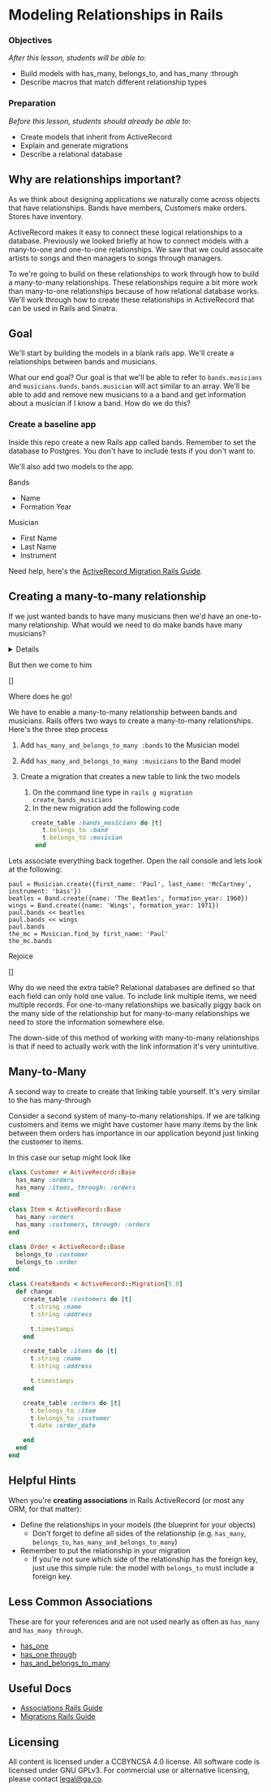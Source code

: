 # Modeling Relationships in Rails

### Objectives
*After this lesson, students will be able to:*

- Build models with has_many, belongs_to, and has_many :through
- Describe macros that match different relationship types

### Preparation
*Before this lesson, students should already be able to:*

- Create models that inherit from ActiveRecord
- Explain and generate migrations
- Describe a relational database

## Why are relationships important?

As we think about designing applications we naturally come across objects that have relationships. Bands have members, 
Customers make orders. Stores have inventory.

ActiveRecord makes it easy to connect these logical relationships to a database. Previously we looked briefly at how to 
connect models with a many-to-one and one-to-one relationships.  We saw that we could assocaite artists to songs and then 
managers to songs through managers. 

To we're going to build on these relationships to work through how to build a many-to-many relationships. These relationships
require a bit more work than many-to-one relationships because of how relational database works. We'll work through how to 
create these relationships in ActiveRecord that can be used in Rails and Sinatra.

## Goal
We'll start by building the models in a blank rails app. We'll create a relationships between bands and musicians.

What our end goal? Our goal is that we'll be able to refer to ``bands.musicians`` and ``musicians.bands``. ``bands.musician``
will act similar to an array. We'll be able to add and remove new musicians to a a band and get information about a musician 
if I know a band. How do we do this?

### Create a baseline app

Inside this repo create a new Rails app called bands. Remember to set the database to Postgres. You don't have to include 
tests if you don't want to. 

We'll also add two models to the app.

Bands
- Name
- Formation Year

Musician
- First Name
- Last Name 
- Instrument

Need help, here's the [ActiveRecord Migration Rails Guide](http://edgeguides.rubyonrails.org/active_record_migrations.html).

## Creating a many-to-many relationship

If we just wanted bands to have many musicians then we'd have an one-to-many relationship. What would we need to do make 
bands have many musicians?

<details>
  We would need to do three things:
  1. Add ``has_many :musicians`` to Band model
  2. Add ``belongs_to :band`` to Musician model
  3. Create a migration that adds the band reference to the musician table.
</details>

But then we come to him

[] 

Where does he go! 

We have to enable a many-to-many relationship between bands and musicians. Rails offers two ways to create a many-to-many 
relationships. Here's the three step process

1. Add ``has_many_and_belongs_to_many :bands`` to the Musician model
2. Add ``has_many_and_belongs_to_many :musicians`` to the Band model
3. Create a migration that creates a new table to link the two models
    1. On the command line type in ``rails g migration create_bands_musicians``
    2. In the new migration add the following code

    ```ruby
       create_table :bands_musicians do |t|
          t.belongs_to :band
          t.belongs_to :musician
        end
    ```

Lets associate everything back together. Open the rail console and lets look at the following:

```
paul = Musician.create({first_name: 'Paul', last_name: 'McCartney', instrument: 'bass'})
beatles = Band.create({name: 'The Beatles', formation_year: 1960})
wings = Band.create({name: 'Wings', formation_year: 1971})
paul.bands << beatles
paul.bands << wings
paul.bands
the_mc = Musician.find_by first_name: 'Paul'
the_mc.bands
```


Rejoice

[]

Why do we need the extra table? Relational databases are defined so that each field can only hold one value. To include link 
multiple items, we need multiple records. For one-to-many relationships we basically piggy back on the many side of the 
relationship but for many-to-many relationships we need to store the information somewhere else.

The down-side of this method of working with many-to-many relationships is that if need to actually work with the link 
information it's very unintuitive.
 
## Many-to-Many

A second way to create to create that linking table yourself. It's very similar to the has many-through 

Consider a second system of many-to-many relationships. If we are talking customers and items we might have customer have 
many items by the link between them orders has importance in our application beyond just linking the customer to items.

In this case our setup might look like 
```ruby
class Customer < ActiveRecord::Base 
  has_many :orders
  has_many :items, through: :orders
end

class Item < ActiveRecord::Base
  has_many :orders
  has_many :customers, through: :orders
end

class Order < ActiveRecord::Base
  belongs_to :customer
  belongs_to :order
end

class CreateBands < ActiveRecord::Migration[5.0]
  def change
    create_table :customers do |t|
      t.string :name
      t.string :address 

      t.timestamps
    end

    create_table :items do |t|
      t.string :name
      t.string :address 

      t.timestamps    
    end

    create_table :orders do |t|
      t.belongs_to :item
      t.belongs_to :customer
      t.date :order_date

    end
  end
end

```


<!--
# SQL `JOIN`S

## Joins

Each table in a relational database is considered a relation. All of the table's data is naturally related by single set of attributes defined for it. However, in order to be relational, we need to be able to make queries among relations or tables of data.

**JOIN**s are our means of implementing queries that combine data and show results from multiple tables.

There are many kinds of joins, based on how you want to combine data.

![](https://raw.githubusercontent.com/sf-wdi-18/notes/master/lectures/week-07/day-1-intro-sql/dawn-simple-queries/images/join.png)

## Foreign Key

To implement a `JOIN` between two tables, one of our tables must have a **foreign key**. A foreign key is a field in one table that uniquely identifies a row of another table. We use the foreign key to **establish and enforce a link between the data in two tables**.

The foreign key always goes on the table with the data that belongs to data from another table. In the example below, a person **has_many** pets, and a pet **belongs_to** a person. The foreign key `person_id` goes on the `pets` table to indicate which person the pet belongs to.

![](https://raw.githubusercontent.com/sf-wdi-18/notes/master/lectures/week-07/day-1-intro-sql/dawn-simple-queries/images/primary_foreign_key.png)


## Migration Workflow

Getting your models and tables synced up is a bit tricky. Pay close attention to the following workflow, especially the rake tasks.

```
# create a new rails app
rails new my_app -d postgresql
cd my_app

# create the database
rake db:create

# REPEAT THESE TASKS FOR EVERY CHANGE TO YOUR DATABASE
# <<< BEGIN WORKFLOW LOOP >>>

# -- IF YOU NEED A NEW MODEL --
# auto-generate a new model (AND automatically creates a new migration)
rails g model Pet name:string
rails g model Owner name:string

# --- OTHERWISE ---

# if you only need to change fields in an *existing* model,
# you can just generate a new migration
rails g migration AddAgeToOwner age:integer

# never try to create a migration file yourself through the file system! it's really hard to get the name right!

# -- EITHER WAY --
### whether we're creating a new model or updating an existing one, we can manually edit our models and migrations in sublime
# update associations in model  this affects model interface
# update foreign keys in migrations this affects database tables

# generate schema for database tables
rake db:migrate

# <<< END LOOP >>>

# finally, we need some data to play with
# for now, we'll seed it manually, from the rails console...
rails c
> Pet.create(name: "Wowzer")
> Pet.create(name: "Rufus")

# --- OR ---

# but later we will run a seed task
rake db:seed
```

# Many-to-Many Challenges

Our goal is to build the relationship between `actors` and `movies`. An actor can appear in many movies, and a movie can have many actors. How would you set up this relationship? Is there an additional data table we need besides `actors` and `movies`? **Hint:** A *join* table has two different foreign keys, one for each model it is associating. 


Here's what our models' attributes might look like for actors and movies:
  * `Actor`: first_name, last_name
  * `Movie`: title, description, year

For these challenges, continue to work in your `practice` Rails app.

## Your Task

1. Create models and migrations for three tables: `actors`, `movies`, and a *join* table. Think about what you should name your join table and what columns it should have.
2. Implement a many-to-many relationship between `actors` and `movies`.
3. Use the Rails console to create at least three `actors` and two `movies`. Each movie should have at least one actor associated with it. 

## Stretch Challenges

1. Add <a href="http://guides.rubyonrails.org/active_record_validations.html" target="_blank">validations</a> to your `Actor` and `Movie` models:
  * All attributes for actors and movies should be required (**Hint:** `presence: true`)
  * For movies, the year should not be in the future (**Hint:** Look at <a href="http://guides.rubyonrails.org/active_record_validations.html#numericality" target="_blank">numericality</a>)

2. Test your validations in the Rails console:

  ```ruby
  a = Actor.create
  a.errors.messages
  # => What does this return?
  ```

## Stretch Challenge: Self-Referencing Assocations

Lots of real-world apps create assocations between items that are the same type of resource.  Read (or reread) <a href="http://guides.rubyonrails.org/association_basics.html#self-joins" target="_blank">the "self joins" section of the Associations Basics Rails Guide</a> and try to create a self-referencing association in your `practice_associations` app.  (Classic use cases are friends and following, where both related resources would be users.) No solution provided.

-->
## Helpful Hints

When you're **creating associations** in Rails ActiveRecord (or most any ORM, for that matter):

  * Define the relationships in your models (the blueprint for your objects)
    * Don't forget to define all sides of the relationship (e.g. `has_many`, `belongs_to`, `has_many_and_belongs_to_many`)
  * Remember to put the relationship in your migration
    * If you're not sure which side of the relationship has the foreign key, just use this simple rule: the model with `belongs_to` must include a foreign key.

## Less Common Associations

These are for your references and are not used nearly as often as `has_many` and `has_many through`.

  * <a href="http://guides.rubyonrails.org/association_basics.html#the-has-one-association" target="_blank">has_one</a>
  * <a href="http://guides.rubyonrails.org/association_basics.html#the-has-one-through-association" target="_blank">has_one through</a>
  * <a href="http://guides.rubyonrails.org/association_basics.html#has-and-belongs-to-many-association-reference" target="_blank">has_and_belongs_to_many</a>

## Useful Docs

* <a href="http://guides.rubyonrails.org/association_basics.html" target="_blank">Associations Rails Guide</a>
* <a href="http://edgeguides.rubyonrails.org/active_record_migrations.html" target="_blank">Migrations Rails Guide</a>


## Licensing
All content is licensed under a CC­BY­NC­SA 4.0 license.
All software code is licensed under GNU GPLv3. For commercial use or alternative licensing, please contact legal@ga.co.